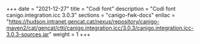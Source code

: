 +++
date        = "2021-12-27"
title       = "Codi font"
description = "Codi font canigo.integration.icc 3.0.3"
sections    = "canigo-fwk-docs"
enllac		= "https://hudson.intranet.gencat.cat/nexus/repository/canigo-maven2/cat/gencat/ctti/canigo.integration.icc/3.0.3/canigo.integration.icc-3.0.3-sources.jar"
weight		= 1
+++
